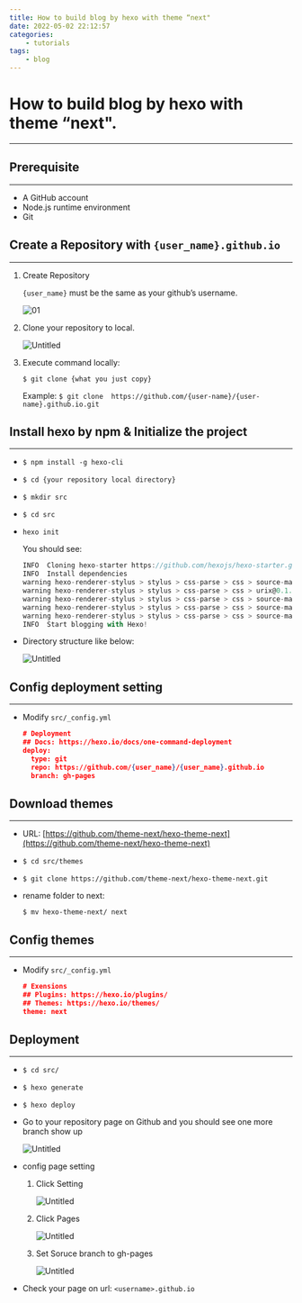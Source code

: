 ```yaml
---
title: How to build blog by hexo with theme “next"
date: 2022-05-02 22:12:57
categories:
    - tutorials
tags: 
    - blog
---
```


# How to build blog by hexo with theme “next".

---

## Prerequisite

---

- A GitHub account
- Node.js runtime environment
- Git

## Create a Repository with `{user_name}.github.io`

---

1. Create Repository
    
    `{user_name}` must be the same as your github’s username.
    
    ![01](../images/How-to-build-blog-by-hexo-with-theme-next/00.png)
    
2. Clone your repository to local.
    
    ![Untitled](../images/How-to-build-blog-by-hexo-with-theme-next/01.png)
    
3. Execute command locally:
    
    `$ git clone {what you just copy}`
    
    Example:  `$ git clone  https://github.com/{user-name}/{user-name}.github.io.git`
    

## Install hexo by npm & Initialize the project

---

- `$ npm install -g hexo-cli`
- `$ cd {your repository local directory}`
- `$ mkdir src`
- `$ cd src`
- `hexo init`
    
    You should see:
    
    ```jsx
    INFO  Cloning hexo-starter https://github.com/hexojs/hexo-starter.git
    INFO  Install dependencies
    warning hexo-renderer-stylus > stylus > css-parse > css > source-map-resolve@0.5.3: See https://github.com/lydell/source-map-resolve#deprecated
    warning hexo-renderer-stylus > stylus > css-parse > css > urix@0.1.0: Please see https://github.com/lydell/urix#deprecated
    warning hexo-renderer-stylus > stylus > css-parse > css > source-map-resolve > urix@0.1.0: Please see https://github.com/lydell/urix#deprecated
    warning hexo-renderer-stylus > stylus > css-parse > css > source-map-resolve > resolve-url@0.2.1: https://github.com/lydell/resolve-url#deprecated
    warning hexo-renderer-stylus > stylus > css-parse > css > source-map-resolve > source-map-url@0.4.1: See https://github.com/lydell/source-map-url#deprecated
    INFO  Start blogging with Hexo!
    ```
    
- Directory structure like below:
    
    ![Untitled](../images/How-to-build-blog-by-hexo-with-theme-next/02.png)
    

## Config deployment setting

---

- Modify  `src/_config.yml`
    
    ```json
    # Deployment
    ## Docs: https://hexo.io/docs/one-command-deployment
    deploy:
      type: git
      repo: https://github.com/{user_name}/{user_name}.github.io
      branch: gh-pages
    ```
    

## Download themes

---

- URL: [https://github.com/theme-next/hexo-theme-next](https://github.com/theme-next/hexo-theme-next)
- `$ cd src/themes`
- `$ git clone https://github.com/theme-next/hexo-theme-next.git`
- rename folder to next:
    
    `$ mv hexo-theme-next/ next`
    

## Config themes

---

- Modify  `src/_config.yml`
    
    ```json
    # Exensions
    ## Plugins: https://hexo.io/plugins/
    ## Themes: https://hexo.io/themes/
    theme: next
    ```
    

## Deployment

---

- `$ cd src/`
- `$ hexo generate`
- `$ hexo deploy`
- Go to your repository page on Github and you should see one more branch show up
    
    ![Untitled](../images/How-to-build-blog-by-hexo-with-theme-next/03.png)
    
- config page setting
    1. Click Setting
        
        ![Untitled](../images/How-to-build-blog-by-hexo-with-theme-next/04.png)
        
    2. Click Pages
        
        ![Untitled](../images/How-to-build-blog-by-hexo-with-theme-next/05.png)
        
    3. Set Soruce branch to gh-pages
        
        ![Untitled](../images/How-to-build-blog-by-hexo-with-theme-next/06.png)
        
- Check your page on url: `<username>.github.io`
